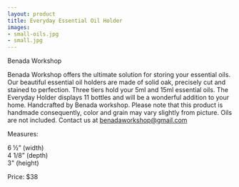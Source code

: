 ```yaml
---
layout: product
title: Everyday Essential Oil Holder
images:
- small-oils.jpg
- small.jpg
---
```


Benada Workshop

Benada Workshop offers the ultimate solution for storing your essential oils. Our beautiful essential oil holders are made of solid oak, precisely cut and stained to perfection. Three tiers hold your 5ml and 15ml essential oils. The Everyday Holder displays 11 bottles and will be a wonderful addition to your home. Handcrafted by Benada workshop. Please note that this product is handmade consequently, color and grain may vary slightly from picture. Oils are not included. Contact us at benadaworkshop@gmail.com
  

Measures:  

6 ½” (width)  
4 1/8” (depth)  
3" (height)  

Price: $38  
